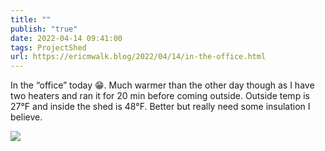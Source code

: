 ```yaml
---
title: ""
publish: "true"
date: 2022-04-14 09:41:00
tags: ProjectShed
url: https://ericmwalk.blog/2022/04/14/in-the-office.html
---
```


In the “office” today 😁. Much warmer than the other day though as I have two heaters and ran it for 20 min before coming outside. Outside temp is 27°F and inside the shed is 48°F. Better but really need some insulation I believe.


![](https://ericmwalk.blog/uploads/2022/f69bab67aa.jpg)